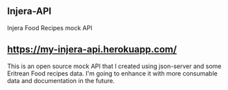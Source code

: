 ## Injera-API
Injera Food Recipes mock API

## https://my-injera-api.herokuapp.com/

This is an open source mock API that I created using json-server and some Eritrean Food recipes data. 
I'm going to enhance it with more consumable data and documentation in the future.
